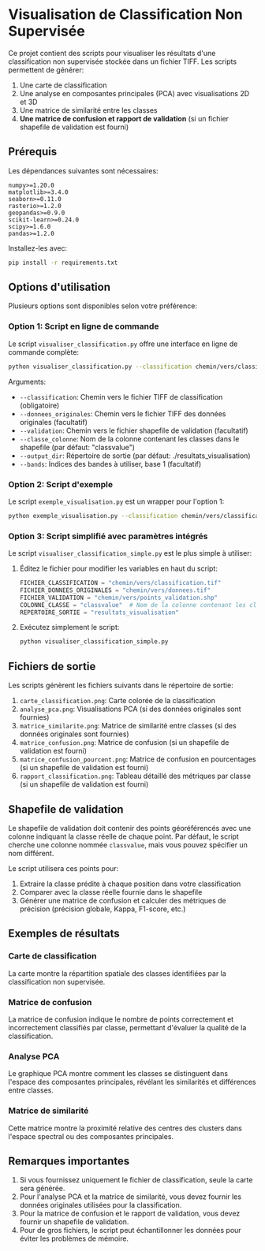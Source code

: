 # Visualisation de Classification Non Supervisée

Ce projet contient des scripts pour visualiser les résultats d'une classification non supervisée stockée dans un fichier TIFF. Les scripts permettent de générer:

1. Une carte de classification
2. Une analyse en composantes principales (PCA) avec visualisations 2D et 3D
3. Une matrice de similarité entre les classes
4. **Une matrice de confusion et rapport de validation** (si un fichier shapefile de validation est fourni)

## Prérequis

Les dépendances suivantes sont nécessaires:

```
numpy>=1.20.0
matplotlib>=3.4.0
seaborn>=0.11.0
rasterio>=1.2.0
geopandas>=0.9.0
scikit-learn>=0.24.0
scipy>=1.6.0
pandas>=1.2.0
```

Installez-les avec:

```bash
pip install -r requirements.txt
```

## Options d'utilisation

Plusieurs options sont disponibles selon votre préférence:

### Option 1: Script en ligne de commande

Le script `visualiser_classification.py` offre une interface en ligne de commande complète:

```bash
python visualiser_classification.py --classification chemin/vers/classification.tif --donnees_originales chemin/vers/donnees_originales.tif --validation chemin/vers/points_validation.shp --output_dir ./resultats
```

Arguments:
- `--classification`: Chemin vers le fichier TIFF de classification (obligatoire)
- `--donnees_originales`: Chemin vers le fichier TIFF des données originales (facultatif)
- `--validation`: Chemin vers le fichier shapefile de validation (facultatif)
- `--classe_colonne`: Nom de la colonne contenant les classes dans le shapefile (par défaut: "classvalue")
- `--output_dir`: Répertoire de sortie (par défaut: ./resultats_visualisation)
- `--bands`: Indices des bandes à utiliser, base 1 (facultatif)

### Option 2: Script d'exemple

Le script `exemple_visualisation.py` est un wrapper pour l'option 1:

```bash
python exemple_visualisation.py --classification chemin/vers/classification.tif --donnees_originales chemin/vers/donnees_originales.tif --validation chemin/vers/points_validation.shp
```

### Option 3: Script simplifié avec paramètres intégrés

Le script `visualiser_classification_simple.py` est le plus simple à utiliser:

1. Éditez le fichier pour modifier les variables en haut du script:
   ```python
   FICHIER_CLASSIFICATION = "chemin/vers/classification.tif"
   FICHIER_DONNEES_ORIGINALES = "chemin/vers/donnees.tif"
   FICHIER_VALIDATION = "chemin/vers/points_validation.shp"
   COLONNE_CLASSE = "classvalue"  # Nom de la colonne contenant les classes
   REPERTOIRE_SORTIE = "resultats_visualisation"
   ```

2. Exécutez simplement le script:
   ```bash
   python visualiser_classification_simple.py
   ```

## Fichiers de sortie

Les scripts génèrent les fichiers suivants dans le répertoire de sortie:

1. `carte_classification.png`: Carte colorée de la classification
2. `analyse_pca.png`: Visualisations PCA (si des données originales sont fournies)
3. `matrice_similarite.png`: Matrice de similarité entre classes (si des données originales sont fournies)
4. `matrice_confusion.png`: Matrice de confusion (si un shapefile de validation est fourni)
5. `matrice_confusion_pourcent.png`: Matrice de confusion en pourcentages (si un shapefile de validation est fourni)
6. `rapport_classification.png`: Tableau détaillé des métriques par classe (si un shapefile de validation est fourni)

## Shapefile de validation

Le shapefile de validation doit contenir des points géoréférencés avec une colonne indiquant la classe réelle de chaque point. Par défaut, le script cherche une colonne nommée `classvalue`, mais vous pouvez spécifier un nom différent.

Le script utilisera ces points pour:
1. Extraire la classe prédite à chaque position dans votre classification
2. Comparer avec la classe réelle fournie dans le shapefile
3. Générer une matrice de confusion et calculer des métriques de précision (précision globale, Kappa, F1-score, etc.)

## Exemples de résultats

### Carte de classification
La carte montre la répartition spatiale des classes identifiées par la classification non supervisée.

### Matrice de confusion
La matrice de confusion indique le nombre de points correctement et incorrectement classifiés par classe, permettant d'évaluer la qualité de la classification.

### Analyse PCA
Le graphique PCA montre comment les classes se distinguent dans l'espace des composantes principales, révélant les similarités et différences entre classes.

### Matrice de similarité
Cette matrice montre la proximité relative des centres des clusters dans l'espace spectral ou des composantes principales.

## Remarques importantes

1. Si vous fournissez uniquement le fichier de classification, seule la carte sera générée.
2. Pour l'analyse PCA et la matrice de similarité, vous devez fournir les données originales utilisées pour la classification.
3. Pour la matrice de confusion et le rapport de validation, vous devez fournir un shapefile de validation.
4. Pour de gros fichiers, le script peut échantillonner les données pour éviter les problèmes de mémoire. 